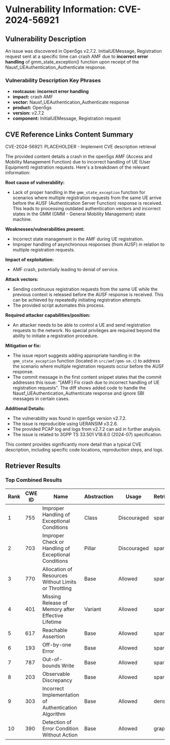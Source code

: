 # Vulnerability Information: CVE-2024-56921

## Vulnerability Description
An issue was discovered in Open5gs v2.7.2. InitialUEMessage, Registration request sent at a specific time can crash AMF due to **incorrect error handling** of gmm_state_exception() function upon receipt of the Nausf_UEAuthentication_Authenticate response.

### Vulnerability Description Key Phrases
- **rootcause:** **incorrect error handling**
- **impact:** crash AMF
- **vector:** Nausf_UEAuthentication_Authenticate response
- **product:** Open5gs
- **version:** v2.7.2
- **component:** InitialUEMessage, Registration request

## CVE Reference Links Content Summary
CVE-2024-56921: PLACEHOLDER - Implement CVE description retrieval

The provided content details a crash in the open5gs AMF (Access and Mobility Management Function) due to incorrect handling of UE (User Equipment) registration requests. Here's a breakdown of the relevant information:

**Root cause of vulnerability:**

*   Lack of proper handling in the `gmm_state_exception` function for scenarios where multiple registration requests from the same UE arrive before the AUSF (Authentication Server Function) response is received. This leads to processing outdated authentication vectors and incorrect states in the GMM (GMM - General Mobility Management) state machine.

**Weaknesses/vulnerabilities present:**

*   Incorrect state management in the AMF during UE registration.
*   Improper handling of asynchronous responses (from AUSF) in relation to multiple registration requests.

**Impact of exploitation:**

*   AMF crash, potentially leading to denial of service.

**Attack vectors:**

*   Sending continuous registration requests from the same UE while the previous context is released before the AUSF response is received. This can be achieved by repeatedly initiating registration attempts.
*   The provided script automates this process.

**Required attacker capabilities/position:**

*   An attacker needs to be able to control a UE and send registration requests to the network. No special privileges are required beyond the ability to initiate a registration procedure.

**Mitigation or fix:**

*   The issue report suggests adding appropriate handling in the `gmm_state_exception` function (located in `src/amf/gmm-sm.c`) to address the scenario where multiple registration requests occur before the AUSF response.
*   The commit message in the first content snippet states that the commit addresses this issue: "[AMF] Fix crash due to incorrect handling of UE registration requests". The diff shows added code to handle the Nausf\_UEAuthentication\_Authenticate response and ignore SBI messages in certain cases.

**Additional Details:**

*   The vulnerability was found in open5gs version v2.7.2.
*   The issue is reproducible using UERANSIM v3.2.6.
*   The provided PCAP log and logs from v2.7.2 can aid in further analysis.
*   The issue is related to 3GPP TS 33.501 V18.6.0 (2024-07) specification.

This content provides significantly more detail than a typical CVE description, including specific code locations, reproduction steps, and logs.

## Retriever Results

### Top Combined Results

| Rank | CWE ID | Name | Abstraction | Usage  | Retrievers | Individual Scores |
|------|--------|------|-------------|-------|------------|-------------------|
| 1 | 755 | Improper Handling of Exceptional Conditions | Class | Discouraged | sparse | 0.204 |
| 2 | 703 | Improper Check or Handling of Exceptional Conditions | Pillar | Discouraged | sparse | 0.182 |
| 3 | 770 | Allocation of Resources Without Limits or Throttling | Base | Allowed | sparse | 0.172 |
| 4 | 401 | Missing Release of Memory after Effective Lifetime | Variant | Allowed | sparse | 0.170 |
| 5 | 617 | Reachable Assertion | Base | Allowed | sparse | 0.170 |
| 6 | 193 | Off-by-one Error | Base | Allowed | sparse | 0.167 |
| 7 | 787 | Out-of-bounds Write | Base | Allowed | sparse | 0.163 |
| 8 | 203 | Observable Discrepancy | Base | Allowed | sparse | 0.162 |
| 9 | 303 | Incorrect Implementation of Authentication Algorithm | Base | Allowed | dense | 0.454 |
| 10 | 390 | Detection of Error Condition Without Action | Base | Allowed | graph | 0.003 |

